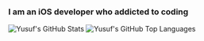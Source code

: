 ### I am an iOS developer who addicted to coding

![Yusuf's GitHub Stats](https://github-readme-stats.vercel.app/api?username=demirciy&show_icons=true)
![Yusuf's GitHub Top Languages](https://github-readme-stats.vercel.app/api/top-langs/?username=demirciy&layout=compact)
